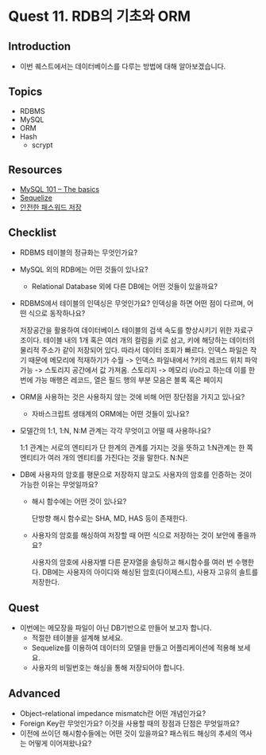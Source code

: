 # Quest 11. RDB의 기초와 ORM

## Introduction

- 이번 퀘스트에서는 데이터베이스를 다루는 방법에 대해 알아보겠습니다.

## Topics

- RDBMS
- MySQL
- ORM
- Hash
  - scrypt

## Resources

- [MySQL 101 – The basics](https://www.globo.tech/learning-center/mysql-101-basics/)
- [Sequelize](https://sequelize.org/)
- [안전한 패스워드 저장](https://d2.naver.com/helloworld/318732)

## Checklist

- RDBMS 테이블의 정규화는 무엇인가요?
- MySQL 외의 RDB에는 어떤 것들이 있나요?
  - Relational Database 외에 다른 DB에는 어떤 것들이 있을까요?
- RDBMS에서 테이블의 인덱싱은 무엇인가요? 인덱싱을 하면 어떤 점이 다르며, 어떤 식으로 동작하나요?

  저장공간을 활용하여 데이터베이스 테이블의 검색 속도를 향상시키기 위한 자료구조이다. 테이블 내의 1개 혹은 여러 개의 컬럼을 키로 삼고, 키에 해당하는 데이터의 물리적 주소가 같이 저장되어 있다. 따라서 데이터 조회가 빠르다. 인덱스 파일은 작기 때문에 메모리에 적재하기가 수월 -> 인덱스 파일내에서 ?키의 레코드 위치 파악 가능 -> 스토리지 공간에서 값 가져옴.
  스토리지 -> 메모리 i/o라고 하는데 이를 한 번에 가능 매행은 레코드, 열은 필드 행의 부분 모음은 블록 혹은 페이지

- ORM을 사용하는 것은 사용하지 않는 것에 비해 어떤 장단점을 가지고 있나요?
  - 자바스크립트 생태계의 ORM에는 어떤 것들이 있나요?
- 모델간의 1:1, 1:N, N:M 관계는 각각 무엇이고 어떨 때 사용하나요?

  1:1 관계는 서로의 엔티티가 단 한계의 관계를 가지는 것을 뜻하고 1:N관계는 한 쪽 엔티티가 여러 개의 엔티티를 가진다는 것을 말한다. N:N은

- DB에 사용자의 암호를 평문으로 저장하지 않고도 사용자의 암호를 인증하는 것이 가능한 이유는 무엇일까요?

  - 해시 함수에는 어떤 것이 있나요?

    단방향 해시 함수로는 SHA, MD, HAS 등이 존재한다.

  - 사용자의 암호를 해싱하여 저장할 때 어떤 식으로 저장하는 것이 보안에 좋을까요?

    사용자의 암호에 사용자별 다른 문자열을 솔팅하고 해시함수를 여러 번 수행한다. DB에는 사용자의 아이디와 해싱된 암호(다이제스트), 사용자 고유의 솔트를 저장한다.

## Quest

- 이번에는 메모장을 파일이 아닌 DB기반으로 만들어 보고자 합니다.
  - 적절한 테이블을 설계해 보세요.
  - Sequelize를 이용하여 데이터의 모델을 만들고 어플리케이션에 적용해 보세요.
  - 사용자의 비밀번호는 해싱을 통해 저장되어야 합니다.

## Advanced

- Object–relational impedance mismatch란 어떤 개념인가요?
- Foreign Key란 무엇인가요? 이것을 사용할 때의 장점과 단점은 무엇일까요?
- 이전에 쓰이던 해시함수들에는 어떤 것이 있을까요? 패스워드 해싱의 추세의 역사는 어떻게 이어져왔나요?
